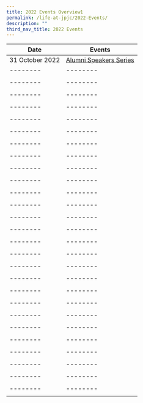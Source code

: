 ```yaml
---
title: 2022 Events Overview1
permalink: /life-at-jpjc/2022-Events/
description: ""
third_nav_title: 2022 Events
---
```



| Date | Events | 
| -------- | -------- |
|31 October 2022     |[Alumni Speakers Series](https://www.google.com/url?q=https://www.jpjc.moe.edu.sg/life-at-jpjc/2022-Events/AlumniSpeakersSeries/&sa=D&source=editors&ust=1670864634402035&usg=AOvVaw1Y4S8-ejpr1z_yVvXkmTzB)     | 
| -------- | -------- |
|     |     | 
| -------- | -------- |
|     |     | 
| -------- | -------- |
|     |     | 
| -------- | -------- |
|     |     | 
| -------- | -------- |
|     |     | 
| -------- | -------- |
|     |     | 
| -------- | -------- |
|     |     | 
| -------- | -------- |
|     |     | 
| -------- | -------- |
|     |     | 
| -------- | -------- |
|     |     | 
| -------- | -------- |
|     |     | 
| -------- | -------- |
|     |     | 
| -------- | -------- |
|     |     | 
| -------- | -------- |
|     |     | 
| -------- | -------- |
|     |     | 
| -------- | -------- |
|     |     | 
| -------- | -------- |
|     |     | 
| -------- | -------- |
|     |     | 
| -------- | -------- |
|     |     | 
| -------- | -------- |
|     |     | 
| -------- | -------- |
|     |     | 
| -------- | -------- |
|     |     | 
| -------- | -------- |
|     |     | 
| -------- | -------- |
|     |     | 
| -------- | -------- |
|     |     | 
| -------- | -------- |
|     |     | 
| -------- | -------- |
|     |     | 
